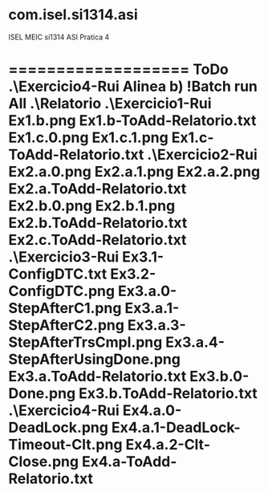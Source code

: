 com.isel.si1314.asi
===================
ISEL MEIC si1314 ASI Pratica 4

===================
ToDo
	.\Exercicio4-Rui
		Alinea b)
		!Batch run All
	.\Relatorio
		.\Exercicio1-Rui
			Ex1.b.png
			Ex1.b-ToAdd-Relatorio.txt
			Ex1.c.0.png
			Ex1.c.1.png
			Ex1.c-ToAdd-Relatorio.txt
		.\Exercicio2-Rui
			Ex2.a.0.png
			Ex2.a.1.png
			Ex2.a.2.png
			Ex2.a.ToAdd-Relatorio.txt
			Ex2.b.0.png
			Ex2.b.1.png
			Ex2.b.ToAdd-Relatorio.txt
			Ex2.c.ToAdd-Relatorio.txt
		.\Exercicio3-Rui
			Ex3.1-ConfigDTC.txt
			Ex3.2-ConfigDTC.png
			Ex3.a.0-StepAfterC1.png
			Ex3.a.1-StepAfterC2.png
			Ex3.a.3-StepAfterTrsCmpl.png
			Ex3.a.4-StepAfterUsingDone.png
			Ex3.a.ToAdd-Relatorio.txt
			Ex3.b.0-Done.png
			Ex3.b.ToAdd-Relatorio.txt
		.\Exercicio4-Rui
			Ex4.a.0-DeadLock.png
			Ex4.a.1-DeadLock-Timeout-Clt.png
			Ex4.a.2-Clt-Close.png
			Ex4.a-ToAdd-Relatorio.txt
===================
